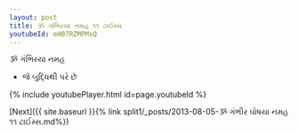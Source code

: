 ```yaml
---
layout: post
title: ૐ ગંભિરયા નમહ ૧૧ ટાઈમ્સ
youtubeId: eH07RZMPMsQ
---
```

 
 
 ૐ ગંભિરયા નમહ  
 
 -  જે બુદ્ધિથી પરે છે 
 
  
 
  
 
 
 
 
 
 


{% include youtubePlayer.html id=page.youtubeId %}
 
[Next]({{ site.baseurl }}{% link  split1/_posts/2013-08-05-ૐ ગંભીર ઘોષયા નમહ ૧૧ ટાઈમ્સ.md%})
 
